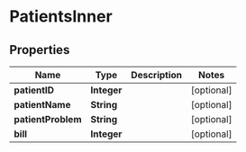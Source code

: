 # PatientsInner

## Properties
Name | Type | Description | Notes
------------ | ------------- | ------------- | -------------
**patientID** | **Integer** |  |  [optional]
**patientName** | **String** |  |  [optional]
**patientProblem** | **String** |  |  [optional]
**bill** | **Integer** |  |  [optional]
